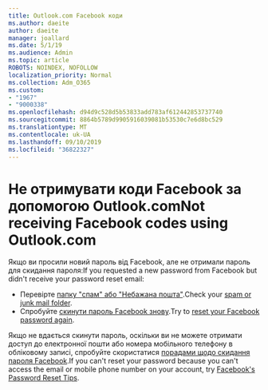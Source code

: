 ```yaml
---
title: Outlook.com Facebook коди
ms.author: daeite
author: daeite
manager: joallard
ms.date: 5/1/19
ms.audience: Admin
ms.topic: article
ROBOTS: NOINDEX, NOFOLLOW
localization_priority: Normal
ms.collection: Adm_O365
ms.custom:
- "1967"
- "9000338"
ms.openlocfilehash: d94d9c528d5b53833add783af612442853737740
ms.sourcegitcommit: 8864b5789d9905916039081b53530c7e6d8bc529
ms.translationtype: MT
ms.contentlocale: uk-UA
ms.lasthandoff: 09/10/2019
ms.locfileid: "36822327"
---
```

# <a name="not-receiving-facebook-codes-using-outlookcom"></a><span data-ttu-id="00c97-102">Не отримувати коди Facebook за допомогою Outlook.com</span><span class="sxs-lookup"><span data-stu-id="00c97-102">Not receiving Facebook codes using Outlook.com</span></span>

<span data-ttu-id="00c97-103">Якщо ви просили новий пароль від Facebook, але не отримали пароль для скидання пароля:</span><span class="sxs-lookup"><span data-stu-id="00c97-103">If you requested a new password from Facebook but didn't receive your password reset email:</span></span>

- <span data-ttu-id="00c97-104">Перевірте [папку "спам" або "Небажана пошта"](https://outlook.live.com/mail/junkemail).</span><span class="sxs-lookup"><span data-stu-id="00c97-104">Check your [spam or junk mail folder](https://outlook.live.com/mail/junkemail).</span></span>
- <span data-ttu-id="00c97-105">Спробуйте [скинути пароль Facebook знову](https://aka.ms/facebook-password-reset).</span><span class="sxs-lookup"><span data-stu-id="00c97-105">Try to [reset your Facebook password again](https://aka.ms/facebook-password-reset).</span></span>

<span data-ttu-id="00c97-106">Якщо не вдається скинути пароль, оскільки ви не можете отримати доступ до електронної пошти або номера мобільного телефону в обліковому записі, спробуйте скористатися [порадами щодо скидання пароля Facebook](https://aka.ms/facebook-password-help).</span><span class="sxs-lookup"><span data-stu-id="00c97-106">If you can't reset your password because you can't access the email or mobile phone number on your account, try [Facebook's Password Reset Tips](https://aka.ms/facebook-password-help).</span></span>
